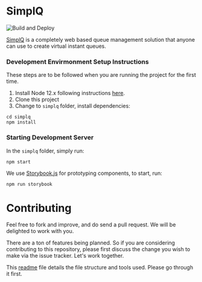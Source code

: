 # SimplQ

![Build and Deploy](https://github.com/daltonfury42/simplQ-frontend/workflows/Build%20and%20Deploy/badge.svg)

[SimplQ](https://simplq.me) is a completely web based queue management solution that anyone can use to create virtual instant queues.

### Development Envirmonment Setup Instructions

These steps are to be followed when you are running the project for the first time.

1. Install Node 12.x following instructions [here](https://github.com/nodesource/distributions/blob/master/README.md#debinstall).
2. Clone this project
3. Change to `simplq` folder, install dependencies:

```
cd simplq
npm install
```

### Starting Development Server

In the `simplq` folder, simply run:

```
npm start
```

We use [Storybook.js](https://storybook.js.org/) for prototyping components, to start, run:

```
npm run storybook
```

# Contributing

Feel free to fork and improve, and do send a pull request. We will be delighted to work with you.

There are a ton of features being planned. So if you are considering contributing to this repository, please first discuss the change you wish to make via the issue tracker. Let's work together.

This [readme](/simplq/readme.md) file details the file structure and tools used. Please go through it first.
